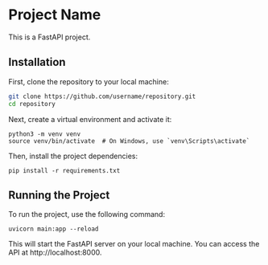 # Project Name

This is a FastAPI project.

## Installation

First, clone the repository to your local machine:

```bash
git clone https://github.com/username/repository.git
cd repository
```

Next, create a virtual environment and activate it:

```
python3 -m venv venv
source venv/bin/activate  # On Windows, use `venv\Scripts\activate`
```

Then, install the project dependencies:

```
pip install -r requirements.txt
```

## Running the Project
To run the project, use the following command:

```
uvicorn main:app --reload
```

This will start the FastAPI server on your local machine. You can access the API at http://localhost:8000.